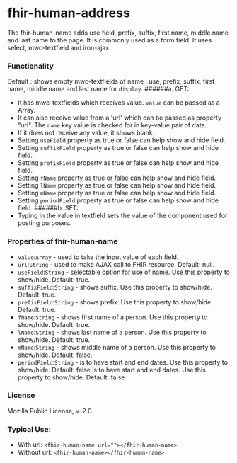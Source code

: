 # fhir-human-address

The fhir-human-name adds use field, prefix, suffix, first name, middle name and last name to the page. It is commonly used
as a form field. It uses select, mwc-textfield and iron-ajax.

### Functionality

Default : shows empty mwc-textfields of name : use, prefix, suffix, first name, middle name and last name for `display`.
######a. GET:

- It has mwc-textfields which receives value. `value` can be passed as a Array.
- It can also receive value from a 'url' which can be passed as property "url". The `name` key value is checked for in key-value pair of data.
- If it does not receive any value, it shows blank.
- Setting `useField` property as true or false can help show and hide field.
- Setting `suffixField` property as true or false can help show and hide field.
- Setting `prefixField` property as true or false can help show and hide field.
- Setting `fName` property as true or false can help show and hide field.
- Setting `lName` property as true or false can help show and hide field.
- Setting `mName` property as true or false can help show and hide field.
- Setting `periodField` property as true or false can help show and hide field.
  ######b. SET:
- Typing in the value in textfield sets the value of the component used for posting purposes.

### Properties of fhir-human-name

- `value`:`Array` - used to take the input value of each field.
- `url`:`String` - used to make AJAX call to FHIR resource. Default: null.
- `useField`:`String` - selectable option for use of name. Use this property to show/hide. Default: true.
- `suffixField`:`String` - shows suffix. Use this property to show/hide. Default: true.
- `prefixField`:`String` - shows prefix. Use this property to show/hide. Default: true.
- `fName`:`String` - shows first name of a person. Use this property to show/hide. Default: true.
- `lName`:`String` - shows last name of a person. Use this property to show/hide. Default: true.
- `mName`:`String` - shows middle name of a person. Use this property to show/hide. Default: false.
- `periodField`:`String` - is to have start and end dates. Use this property to show/hide. Default: false is to have start and end dates. Use this property to show/hide. Default: false

### License

Mozilla Public License, v. 2.0.

### Typical Use:

- With url:
  `<fhir-human-name url=""></fhir-human-name>`
- Without url:
  `<fhir-human-name></fhir-human-name>`
